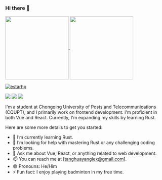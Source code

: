 ### Hi there 👋

<a href="#">
  <img height=200 align="center" src="https://github-readme-stats.vercel.app/api?username=estarhp&rank_icon=github&show-icons=true&card_width=400&theme=transparent&hide_border=true" />
</a>
<a href="#t">
  <img height=200 align="center" src="https://github-readme-stats.vercel.app/api/top-langs?username=estarhp&layout=compact&langs_count=8&card_width=400&theme=transparent&hide_border=true" />
</a>

[![estarhp](https://github-profile-trophy.vercel.app/?username=estarhp&row=1&no-frame=true&theme=apprentice)](https://github.com/ryo-ma/github-profile-trophy)

<span > <img src="https://img.shields.io/badge/-HTML5-E34F26?style=flat-square&logo=html5&logoColor=white" /> <img src="https://img.shields.io/badge/-CSS3-1572B6?style=flat-square&logo=css3" /> <img src="https://img.shields.io/badge/-JavaScript-oringe?style=flat-square&logo=javascript" /> </span>

I'm a student at Chongqing University of Posts and Telecommunications (CQUPT), and I primarily work on frontend development. I'm proficient in both Vue and React. Currently, I'm expanding my skills by learning Rust.

Here are some more details to get you started:

- 🌱 I’m currently learning Rust.
- 🤔 I’m looking for help with mastering Rust or any challenging coding problems.
- 💬 Ask me about Vue, React, or anything related to web development.
- 📫 You can reach me at [tanghuayanglex@gmail.com].
- 😄 Pronouns: He/Him
- ⚡ Fun fact: I enjoy playing badminton in my free time.
